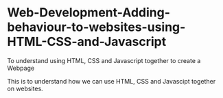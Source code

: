# Web-Development-Adding-behaviour-to-websites-using-HTML-CSS-and-Javascript
To understand using HTML, CSS and Javascript together to create a Webpage

This is to understand how we can use HTML, CSS and Javascipt together on websites.
